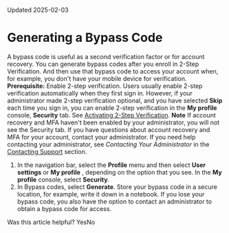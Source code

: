 Updated 2025-02-03
# Generating a Bypass Code
A bypass code is useful as a second verification factor or for account recovery. You can generate bypass codes after you enroll in 2-Step Verification. And then use that bypass code to access your account when, for example, you don't have your mobile device for verification.
**Prerequisite:**
Enable 2-step verification. Users usually enable 2-step verification automatically when they first sign in. However, if your administrator made 2-step verification optional, and you have selected **Skip** each time you sign in, you can enable 2-step verification in the **My profile** console, **Security** tab. See [Activating 2-Step Verification](https://docs.oracle.com/en-us/iaas/Content/Identity/mfa/enroll-2-step-verification-first-login.htm#enroll-2-step-verification-first-login "If your administrator made 2-step verification optional, and you have selected Skip each time you sign in, you can enable 2-step verification in the My profile console Security tab.").
**Note**
If account recovery and MFA haven't been enabled by your administrator, you will not see the Security tab. If you have questions about account recovery and MFA for your account, contact your administrator.
If you need help contacting your administrator, see _Contacting Your Administrator_ in the [Contacting Support](https://docs.oracle.com/iaas/Content/GSG/Tasks/signinginIdentityDomain.htm#contacting_support) section.
  1. In the navigation bar, select the **Profile** menu and then select **User settings** or **My profile** , depending on the option that you see. In the **My profile** console, select **Security**.
  2. In Bypass codes, select **Generate**.
Store your bypass code in a secure location, for example, write it down in a notebook.
If you lose your bypass code, you also have the option to contact an administrator to obtain a bypass code for access.


Was this article helpful?
YesNo

